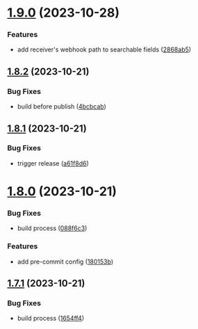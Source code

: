 # [1.9.0](https://github.com/okaufmann/lens-extension-fluxcd/compare/v1.8.2...v1.9.0) (2023-10-28)


### Features

* add receiver's webhook path to searchable fields ([2868ab5](https://github.com/okaufmann/lens-extension-fluxcd/commit/2868ab5256ba38ec3c9dcaaf1901820ab2743fd0))



## [1.8.2](https://github.com/okaufmann/lens-extension-fluxcd/compare/v1.8.1...v1.8.2) (2023-10-21)


### Bug Fixes

* build before publish ([4bcbcab](https://github.com/okaufmann/lens-extension-fluxcd/commit/4bcbcabf78e55144d50526acbb6105e5c2222c80))



## [1.8.1](https://github.com/okaufmann/lens-extension-fluxcd/compare/v1.8.0...v1.8.1) (2023-10-21)


### Bug Fixes

* trigger release ([a61f8d6](https://github.com/okaufmann/lens-extension-fluxcd/commit/a61f8d60e0be8fd82f17d9fa7fe5c11f192e1605))



# [1.8.0](https://github.com/okaufmann/lens-extension-fluxcd/compare/v1.7.1...v1.8.0) (2023-10-21)


### Bug Fixes

* build process ([088f6c3](https://github.com/okaufmann/lens-extension-fluxcd/commit/088f6c369948f9d4aa2fde7e8974aa6e14b36bcc))


### Features

* add pre-commit config ([180153b](https://github.com/okaufmann/lens-extension-fluxcd/commit/180153bf26afb9c893b198a19b443769cb343faf))



## [1.7.1](https://github.com/okaufmann/lens-extension-fluxcd/compare/v1.7.0...v1.7.1) (2023-10-21)


### Bug Fixes

* build process ([1654ff4](https://github.com/okaufmann/lens-extension-fluxcd/commit/1654ff49d751b4f4b6d166599da945651a588bb3))



